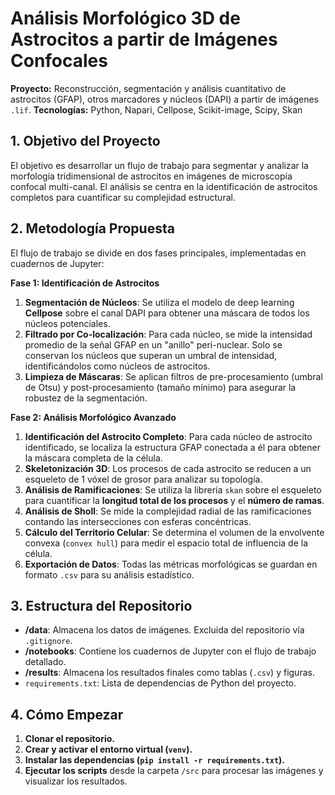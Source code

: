 # Análisis Morfológico 3D de Astrocitos a partir de Imágenes Confocales

**Proyecto:** Reconstrucción, segmentación y análisis cuantitativo de astrocitos (GFAP), otros marcadores y núcleos (DAPI) a partir de imágenes `.lif`.
**Tecnologías:** Python, Napari, Cellpose, Scikit-image, Scipy, Skan

## 1. Objetivo del Proyecto

El objetivo es desarrollar un flujo de trabajo para segmentar y analizar la morfología tridimensional de astrocitos en imágenes de microscopía confocal multi-canal. El análisis se centra en la identificación de astrocitos completos para cuantificar su complejidad estructural.

## 2. Metodología Propuesta

El flujo de trabajo se divide en dos fases principales, implementadas en cuadernos de Jupyter:

**Fase 1: Identificación de Astrocitos**

1.  **Segmentación de Núcleos**: Se utiliza el modelo de deep learning **Cellpose** sobre el canal DAPI para obtener una máscara de todos los núcleos potenciales.
2.  **Filtrado por Co-localización**: Para cada núcleo, se mide la intensidad promedio de la señal GFAP en un "anillo" peri-nuclear. Solo se conservan los núcleos que superan un umbral de intensidad, identificándolos como núcleos de astrocitos.
3.  **Limpieza de Máscaras**: Se aplican filtros de pre-procesamiento (umbral de Otsu) y post-procesamiento (tamaño mínimo) para asegurar la robustez de la segmentación.

**Fase 2: Análisis Morfológico Avanzado**

1.  **Identificación del Astrocito Completo**: Para cada núcleo de astrocito identificado, se localiza la estructura GFAP conectada a él para obtener la máscara completa de la célula.
2.  **Skeletonización 3D**: Los procesos de cada astrocito se reducen a un esqueleto de 1 vóxel de grosor para analizar su topología.
3.  **Análisis de Ramificaciones**: Se utiliza la librería `skan` sobre el esqueleto para cuantificar la **longitud total de los procesos** y el **número de ramas**.
4.  **Análisis de Sholl**: Se mide la complejidad radial de las ramificaciones contando las intersecciones con esferas concéntricas.
5.  **Cálculo del Territorio Celular**: Se determina el volumen de la envolvente convexa (`convex hull`) para medir el espacio total de influencia de la célula.
6.  **Exportación de Datos**: Todas las métricas morfológicas se guardan en formato `.csv` para su análisis estadístico.

## 3. Estructura del Repositorio

- **/data**: Almacena los datos de imágenes. Excluida del repositorio vía `.gitignore`.
- **/notebooks**: Contiene los cuadernos de Jupyter con el flujo de trabajo detallado.
- **/results**: Almacena los resultados finales como tablas (`.csv`) y figuras.
- `requirements.txt`: Lista de dependencias de Python del proyecto.

## 4. Cómo Empezar

1.  **Clonar el repositorio.**
2.  **Crear y activar el entorno virtual (`venv`).**
3.  **Instalar las dependencias (`pip install -r requirements.txt`).**
4.  **Ejecutar los scripts** desde la carpeta `/src` para procesar las imágenes y visualizar los resultados.
